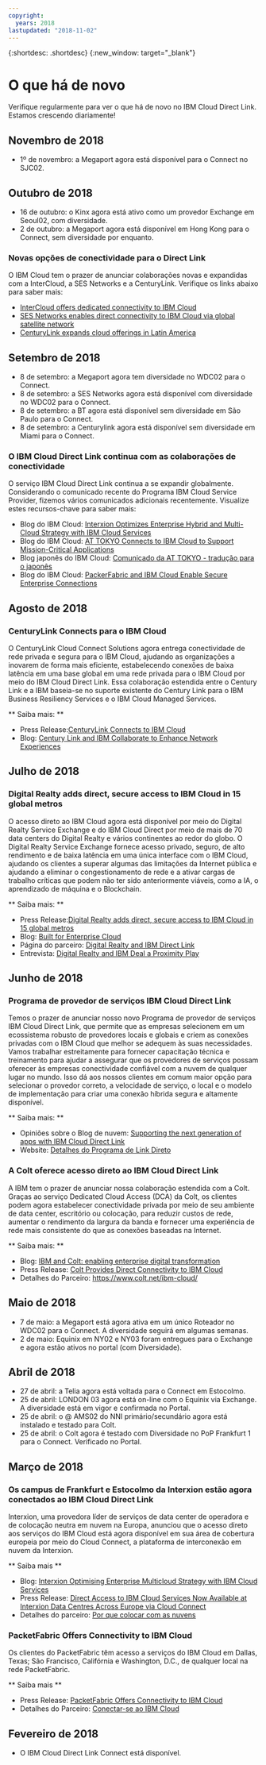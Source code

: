 ```yaml
---
copyright:
  years: 2018
lastupdated: "2018-11-02"
---
```


{:shortdesc: .shortdesc}
{:new_window: target="_blank"}

# O que há de novo

Verifique regularmente para ver o que há de novo no IBM Cloud Direct Link. Estamos crescendo diariamente!

## Novembro de 2018

* 1º de novembro: a Megaport agora está disponível para o Connect no SJC02.

## Outubro de 2018

* 16 de outubro: o Kinx agora está ativo como um provedor Exchange em Seoul02, com diversidade.
* 2 de outubro: a Megaport agora está disponível em Hong Kong para o Connect, sem diversidade por enquanto.

### Novas opções de conectividade para o Direct Link
 
O IBM Cloud tem o prazer de anunciar colaborações novas e expandidas com a InterCloud, a SES Networks e a CenturyLink. Verifique os links abaixo para saber mais: 
 
* [InterCloud offers dedicated connectivity to IBM Cloud](https://digitalisationworld.com/news/55529/intercloud-offers-dedicated-connectivity-to-ibm-cloud)
* [SES Networks enables direct connectivity to IBM Cloud via global satellite network](https://www.ses.com/press-release/ses-networks-enables-direct-connectivity-ibm-cloud-global-satellite-network)
* [CenturyLink expands cloud offerings in Latin America](http://news.centurylink.com/2018-10-04-CenturyLink-expands-cloud-offerings-in-Latin-America)


## Setembro de 2018

* 8 de setembro: a Megaport agora tem diversidade no WDC02 para o Connect.
* 8 de setembro: a SES Networks agora está disponível com diversidade no WDC02 para o Connect.
* 8 de setembro: a BT agora está disponível sem diversidade em São Paulo para o Connect.
* 8 de setembro: a Centurylink agora está disponível sem diversidade em Miami para o Connect.

### O IBM Cloud Direct Link continua com as colaborações de conectividade

O serviço IBM Cloud Direct Link continua a se expandir globalmente. Considerando o comunicado recente
do Programa IBM Cloud Service Provider, fizemos vários comunicados adicionais recentemente. Visualize estes recursos-chave para saber mais:
 
* Blog do IBM Cloud: [Interxion Optimizes Enterprise Hybrid and Multi-Cloud Strategy with IBM Cloud Services](https://www.ibm.com/blogs/bluemix/2018/09/interxion-enterprise-ibm-cloud-services/)
* Blog do IBM Cloud: [AT TOKYO Connects to IBM Cloud to Support Mission-Critical Applications](https://www.ibm.com/blogs/bluemix/2018/08/tokyo-connects-ibm-cloud-support-mission-critical-applications/)
* Blog japonês do IBM Cloud: [Comunicado da AT TOKYO - tradução para o japonês](https://www.ibm.com/blogs/solutions/jp-ja/tokyo-connects-ibm-cloud-support-mission-critical-applications-httpswww-ibm-comblogssolutionsjp-ja/)
* Blog do IBM Cloud: [PackerFabric and IBM Cloud Enable Secure Enterprise Connections](https://www.ibm.com/blogs/bluemix/2018/08/packetfabric-ibm-enable-secure-enterprise-connections/)

## Agosto de 2018

### CenturyLink Connects para o IBM Cloud
 
O CenturyLink Cloud Connect Solutions agora entrega conectividade de rede privada e segura para o IBM Cloud, ajudando as organizações a inovarem de forma mais eficiente, estabelecendo conexões de baixa latência em uma base global em uma rede privada para o IBM Cloud por meio do IBM Cloud Direct Link. Essa colaboração estendida entre o Century Link e a IBM baseia-se no suporte existente do Century Link para o IBM Business Resiliency Services e o IBM Cloud Managed Services.
 
** Saiba mais: **
* Press Release:[CenturyLink Connects to IBM Cloud](http://news.centurylink.com/2018-08-01-CenturyLink-Connects-Enterprises-to-IBM-Cloud)
* Blog: [Century Link and IBM Collaborate to Enhance Network Experiences](https://www.ibm.com/blogs/bluemix/2018/08/centurylink-ibm-enhance-network-experiences/)

## Julho de 2018

### Digital Realty adds direct, secure access to IBM Cloud in 15 global metros
 
O acesso direto ao IBM Cloud agora está disponível por meio do Digital Realty Service Exchange e do IBM Cloud Direct por meio de mais de 70 data centers do Digital Realty e vários continentes ao redor do globo. O Digital Realty Service Exchange fornece acesso privado, seguro, de alto rendimento e de baixa latência em uma única interface com o IBM Cloud, ajudando os clientes a superar algumas das limitações da Internet pública e ajudando a eliminar o congestionamento de rede e a ativar cargas de trabalho críticas que podem não ter sido anteriormente viáveis, como a IA, o aprendizado de máquina e o Blockchain.
 
** Saiba mais: **
* Press Release:[Digital Realty adds direct, secure access to IBM Cloud in 15 global metros](http://investor.digitalrealty.com/investor-relations/news-and-events/news/news-details/2018/Digital-Realty-Adds-Direct-Secure-Access-to-IBM-Cloud-in-15-Global-Metros/default.aspx?_ga=2.4622768.2004310000.1533067916-309713252.1509692838)
* Blog:  [ Built for Enterprise Cloud ](https://www.ibm.com/blogs/bluemix/2018/07/digital-realty-ibm-cloud-direct-link-expand-network/)
* Página do parceiro: [Digital Realty and IBM Direct Link](https://www.digitalrealty.com/partners/alliance-partners/ibm-direct-link/)
* Entrevista: [Digital Realty and IBM Deal a Proximity Play](https://www.lightreading.com/data-center/data-center-infrastructure/digital-realty-ibm-deal-a-proximity-play/d/d-id/744870)


## Junho de 2018

### Programa de provedor de serviços IBM Cloud Direct Link

Temos o prazer de anunciar nosso novo Programa de provedor de serviços IBM Cloud Direct Link, que permite que as empresas selecionem em um ecossistema robusto de provedores locais e globais e criem as conexões privadas com o IBM Cloud que melhor se adequem às suas necessidades. Vamos trabalhar estreitamente para fornecer capacitação técnica e treinamento para ajudar a assegurar que os provedores de serviços possam oferecer às empresas conectividade confiável com a nuvem de qualquer lugar no mundo. Isso dá aos nossos clientes em comum maior opção para selecionar o provedor correto, a velocidade de serviço, o local e o modelo de implementação para criar uma conexão híbrida segura e altamente disponível.
 
** Saiba mais: **
* Opiniões sobre o Blog de nuvem: [Supporting the next generation of apps with IBM Cloud Direct Link](https://www.ibm.com/blogs/cloud-computing/2018/06/26/next-generation-cloud-apps-ibm-cloud-direct-link/)
* Website:  [ Detalhes do Programa de Link Direto ](https://www.ibm.com/cloud/direct-link/partners)

### A Colt oferece acesso direto ao IBM Cloud Direct Link

A IBM tem o prazer de anunciar nossa colaboração estendida com a Colt. Graças ao serviço Dedicated Cloud Access (DCA) da Colt, os clientes podem agora estabelecer conectividade privada por meio de seu ambiente de data center, escritório ou colocação, para reduzir custos de rede, aumentar o rendimento da largura da banda e fornecer uma experiência de rede mais consistente do que as conexões baseadas na Internet. 
 
** Saiba mais: **

* Blog: [IBM and Colt: enabling enterprise digital transformation](https://www.ibm.com/blogs/bluemix/2018/06/ibm-colt-enterprise-digital-transformation/)
* Press Release: [Colt Provides Direct Connectivity to IBM Cloud](https://www.colt.net/resources/colt-provides-direct-connectivity-ibm-cloud/)
* Detalhes do Parceiro:  [ https://www.colt.net/ibm-cloud/ ](https://www.colt.net/ibm-cloud/)

## Maio de 2018

 * 7 de maio: a Megaport está agora ativa em um único Roteador no WDC02 para o Connect. A diversidade seguirá em algumas semanas.
 * 2 de maio: Equinix em NY02 e NY03 foram entregues para o Exchange e agora estão ativos no portal (com Diversidade).

## Abril de 2018

 * 27 de abril: a Telia agora está voltada para o Connect em Estocolmo.
 * 25 de abril: LONDON 03 agora está on-line com o Equinix via Exchange. A diversidade está em vigor e confirmada no Portal.
 * 25 de abril: o @ AMS02 do NNI primário/secundário agora está instalado e testado para Colt.
 * 25 de abril: o Colt agora é testado com Diversidade no PoP Frankfurt 1 para o Connect. Verificado no Portal.
 
## Março de 2018
 
### Os campus de Frankfurt e Estocolmo da Interxion estão agora conectados ao IBM Cloud Direct Link
 
Interxion, uma provedora líder de serviços de data center de operadora e de colocação neutra em nuvem na Europa, anunciou que o acesso direto aos serviços do IBM Cloud está agora disponível em sua área de cobertura europeia por meio do Cloud Connect, a plataforma de interconexão em nuvem da Interxion.

** Saiba mais **

* Blog: [Interxion Optimising Enterprise Multicloud Strategy with IBM Cloud Services](https://www.interxion.com/blogs/2018/03/interxion-optimising-enterprise-multicloud-strategy-with-ibm-cloud-services/)
* Press Release: [Direct Access to IBM Cloud Services Now Available at Interxion Data Centres Across Europe via Cloud Connect](https://www.interxion.com/news/2018/03/direct-access-to-ibm-cloud-services/)
* Detalhes do parceiro: [Por que colocar com as nuvens](https://www.interxion.com/why-interxion/colocate-with-the-clouds/ibm/)

### PacketFabric Offers Connectivity to IBM Cloud

Os clientes do PacketFabric têm acesso a serviços do IBM Cloud em Dallas, Texas; São Francisco, Califórnia e Washington, D.C., de qualquer local na rede PacketFabric.

** Saiba mais **

* Press Release: [PacketFabric Offers Connectivity to IBM Cloud](https://www.packetfabric.com/news/2018/03/06/packetfabric-offers-connectivity-to-ibm.html)
* Detalhes do Parceiro:  [ Conectar-se ao IBM Cloud ](https://www.packetfabric.com/packetcor/ibm-cloud/)

## Fevereiro de 2018
 
 * O IBM Cloud Direct Link Connect está disponível.
